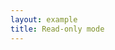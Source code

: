 ```yaml
---
layout: example
title: Read-only mode
---
```


<script setup>
import { ref, onMounted } from 'vue';

const contentRef = ref(null);

onMounted(() => {
  import('lakelib').then(module => {
    new module.Editor({
      root: contentRef.value,
      value: window.defaultValue || '',
      readonly: true,
    }).render();
  });
});
</script>

<div ref="contentRef"></div>
